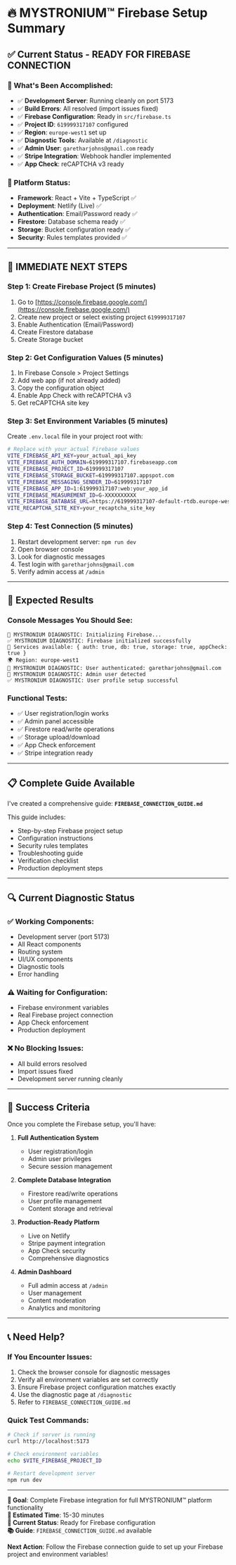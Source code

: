 # 🔥 MYSTRONIUM™ Firebase Setup Summary

## ✅ **Current Status - READY FOR FIREBASE CONNECTION**

### **🎯 What's Been Accomplished:**
- ✅ **Development Server**: Running cleanly on port 5173
- ✅ **Build Errors**: All resolved (import issues fixed)
- ✅ **Firebase Configuration**: Ready in `src/firebase.ts`
- ✅ **Project ID**: `619999317107` configured
- ✅ **Region**: `europe-west1` set up
- ✅ **Diagnostic Tools**: Available at `/diagnostic`
- ✅ **Admin User**: `garetharjohns@gmail.com` ready
- ✅ **Stripe Integration**: Webhook handler implemented
- ✅ **App Check**: reCAPTCHA v3 ready

### **🔧 Platform Status:**
- **Framework**: React + Vite + TypeScript ✅
- **Deployment**: Netlify (Live) ✅
- **Authentication**: Email/Password ready ✅
- **Firestore**: Database schema ready ✅
- **Storage**: Bucket configuration ready ✅
- **Security**: Rules templates provided ✅

---

## 🚀 **IMMEDIATE NEXT STEPS**

### **Step 1: Create Firebase Project (5 minutes)**
1. Go to [https://console.firebase.google.com/](https://console.firebase.google.com/)
2. Create new project or select existing project `619999317107`
3. Enable Authentication (Email/Password)
4. Create Firestore database
5. Create Storage bucket

### **Step 2: Get Configuration Values (5 minutes)**
1. In Firebase Console > Project Settings
2. Add web app (if not already added)
3. Copy the configuration object
4. Enable App Check with reCAPTCHA v3
5. Get reCAPTCHA site key

### **Step 3: Set Environment Variables (5 minutes)**
Create `.env.local` file in your project root with:

```bash
# Replace with your actual Firebase values
VITE_FIREBASE_API_KEY=your_actual_api_key
VITE_FIREBASE_AUTH_DOMAIN=619999317107.firebaseapp.com
VITE_FIREBASE_PROJECT_ID=619999317107
VITE_FIREBASE_STORAGE_BUCKET=619999317107.appspot.com
VITE_FIREBASE_MESSAGING_SENDER_ID=619999317107
VITE_FIREBASE_APP_ID=1:619999317107:web:your_app_id
VITE_FIREBASE_MEASUREMENT_ID=G-XXXXXXXXXX
VITE_FIREBASE_DATABASE_URL=https://619999317107-default-rtdb.europe-west1.firebasedatabase.app
VITE_RECAPTCHA_SITE_KEY=your_recaptcha_site_key
```

### **Step 4: Test Connection (5 minutes)**
1. Restart development server: `npm run dev`
2. Open browser console
3. Look for diagnostic messages
4. Test login with `garetharjohns@gmail.com`
5. Verify admin access at `/admin`

---

## 🎯 **Expected Results**

### **Console Messages You Should See:**
```
🚀 MYSTRONIUM DIAGNOSTIC: Initializing Firebase...
✅ MYSTRONIUM DIAGNOSTIC: Firebase initialized successfully
🔧 Services available: { auth: true, db: true, storage: true, appCheck: true }
🌍 Region: europe-west1
🔐 MYSTRONIUM DIAGNOSTIC: User authenticated: garetharjohns@gmail.com
👑 MYSTRONIUM DIAGNOSTIC: Admin user detected
✅ MYSTRONIUM DIAGNOSTIC: User profile setup successful
```

### **Functional Tests:**
- ✅ User registration/login works
- ✅ Admin panel accessible
- ✅ Firestore read/write operations
- ✅ Storage upload/download
- ✅ App Check enforcement
- ✅ Stripe integration ready

---

## 📋 **Complete Guide Available**

I've created a comprehensive guide: **`FIREBASE_CONNECTION_GUIDE.md`**

This guide includes:
- Step-by-step Firebase project setup
- Configuration instructions
- Security rules templates
- Troubleshooting guide
- Verification checklist
- Production deployment steps

---

## 🔍 **Current Diagnostic Status**

### **✅ Working Components:**
- Development server (port 5173)
- All React components
- Routing system
- UI/UX components
- Diagnostic tools
- Error handling

### **⚠️ Waiting for Configuration:**
- Firebase environment variables
- Real Firebase project connection
- App Check enforcement
- Production deployment

### **❌ No Blocking Issues:**
- All build errors resolved
- Import issues fixed
- Development server running cleanly

---

## 🎉 **Success Criteria**

Once you complete the Firebase setup, you'll have:

1. **Full Authentication System**
   - User registration/login
   - Admin user privileges
   - Secure session management

2. **Complete Database Integration**
   - Firestore read/write operations
   - User profile management
   - Content storage and retrieval

3. **Production-Ready Platform**
   - Live on Netlify
   - Stripe payment integration
   - App Check security
   - Comprehensive diagnostics

4. **Admin Dashboard**
   - Full admin access at `/admin`
   - User management
   - Content moderation
   - Analytics and monitoring

---

## 📞 **Need Help?**

### **If You Encounter Issues:**
1. Check the browser console for diagnostic messages
2. Verify all environment variables are set correctly
3. Ensure Firebase project configuration matches exactly
4. Use the diagnostic page at `/diagnostic`
5. Refer to `FIREBASE_CONNECTION_GUIDE.md`

### **Quick Test Commands:**
```bash
# Check if server is running
curl http://localhost:5173

# Check environment variables
echo $VITE_FIREBASE_PROJECT_ID

# Restart development server
npm run dev
```

---

**🎯 Goal**: Complete Firebase integration for full MYSTRONIUM™ platform functionality  
**📅 Estimated Time**: 15-30 minutes  
**🔧 Current Status**: Ready for Firebase configuration  
**📚 Guide**: `FIREBASE_CONNECTION_GUIDE.md` available

**Next Action**: Follow the Firebase connection guide to set up your Firebase project and environment variables! 